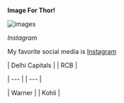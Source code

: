 **Image For Thor!**


![images](http://maxblizz.com/wp-content/uploads/2022/01/thor.jpg)

_Instagram_

My favorite social media is [Instagram](https://instagram.com)

| Delhi Capitals | | RCB |

| --- | | --- |

| Warner | | Kohli |
